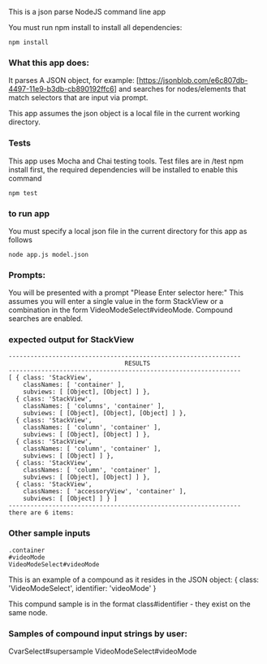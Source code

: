 This is a json parse NodeJS command line app

You must run npm install to install all dependencies:

```
npm install
```


### What this app does:

It parses A JSON object, for example: [https://jsonblob.com/e6c807db-4497-11e9-b3db-cb890192ffc6] and searches for nodes/elements that match selectors that are input via prompt.

This app assumes the json object is a local file in the current working directory.

### Tests 
This app uses Mocha and Chai testing tools.
Test files are in /test
npm install first, the required dependencies will be installed to enable this command

```
npm test
```

### to run app

You must specify a local json file in the current directory for this app as follows

```
node app.js model.json
```

### Prompts:
You will be presented with a prompt "Please Enter selector here:"
This assumes you will enter a single value in the form StackView or a combination in the form VideoModeSelect#videoMode. Compound searches are enabled.


### expected output for StackView
```
----------------------------------------------------------------
                                RESULTS                         
----------------------------------------------------------------
[ { class: 'StackView',
    classNames: [ 'container' ],
    subviews: [ [Object], [Object] ] },
  { class: 'StackView',
    classNames: [ 'columns', 'container' ],
    subviews: [ [Object], [Object], [Object] ] },
  { class: 'StackView',
    classNames: [ 'column', 'container' ],
    subviews: [ [Object], [Object] ] },
  { class: 'StackView',
    classNames: [ 'column', 'container' ],
    subviews: [ [Object] ] },
  { class: 'StackView',
    classNames: [ 'column', 'container' ],
    subviews: [ [Object], [Object] ] },
  { class: 'StackView',
    classNames: [ 'accessoryView', 'container' ],
    subviews: [ [Object] ] } ]
----------------------------------------------------------------
there are 6 items:
```


### Other sample inputs
```
.container
#videoMode
VideoModeSelect#videoMode
```
This is an example of a compound as it resides in the JSON object:
{ class: 'VideoModeSelect', identifier: 'videoMode' }

This compund sample is in the format class#identifier - they exist on the same node.	

### Samples of compound input strings by user:
CvarSelect#supersample
VideoModeSelect#videoMode
